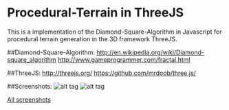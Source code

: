 # Procedural-Terrain in ThreeJS
This is a implementation of the Diamond-Square-Algorithm in Javascript for procedural terrain generation in the 3D framework ThreeJS.

##Diamond-Square-Algorithm:
http://en.wikipedia.org/wiki/Diamond-square_algorithm
http://www.gameprogrammer.com/fractal.html

##ThreeJS:
http://threejs.org/
https://github.com/mrdoob/three.js/

##Screenshots:
![alt tag](https://cloud.githubusercontent.com/assets/9058095/8126905/2e90d7c4-10f3-11e5-94ee-2b727320a10b.png)
![alt tag](https://cloud.githubusercontent.com/assets/9058095/8126907/2eb40960-10f3-11e5-88aa-42581fe4bb65.png)

[All screenshots](https://github.com/MoritzGoeckel/Procedural-Terrain-ThreeJS/issues/1)
